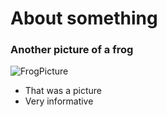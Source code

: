 # About something

### Another picture of a frog

![FrogPicture](https://dw8stlw9qt0iz.cloudfront.net/FHKzfst9humx0GtrBeGw3IGA-Oo=/2000x2000/filters:format(jpeg):quality(75)/curiosity-data.s3.amazonaws.com/images/content/thumbnail/standard/27aee7af-a3dc-4c67-e57f-7648839ecd18.png)
- That was a picture
- Very informative
